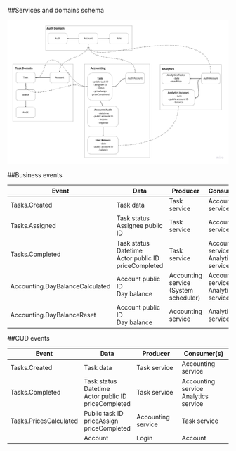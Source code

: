 ##Services and domains schema

![Services and domains schema](schema.jpg)

##Business events

| Event | Data | Producer | Consumer(s) |
| ----------- | ----------- | ----------- | ----------- |
| Tasks.Created | Task data | Task service | Accounting service |
| Tasks.Assigned | Task status<br>Assignee public ID | Task service | Accounting service |
| Tasks.Completed | Task status<br>Datetime<br>Actor public ID<br>priceCompleted | Task service | Accounting service<br>Analytics service |
| Accounting.DayBalanceCalculated | Account public ID<br>Day balance | Accounting service<br>(System scheduler) | Accounting service<br>Analytics service |
| Accounting.DayBalanceReset | Account public ID<br>Day balance | Accounting service | Analytics service |

##CUD events

| Event | Data | Producer | Consumer(s) |
| ----------- | ----------- | ----------- | ----------- |
| Tasks.Created | Task data | Task service | Accounting service |
| Tasks.Completed |  Task status<br>Datetime<br>Actor public ID<br>priceCompleted | Task service | Accounting service<br>Analytics service |
| Tasks.PricesCalculated | Public task ID<br>priceAssign<br>priceCompleted | Accounting service | Task service |
|   | Account | Login | Account |